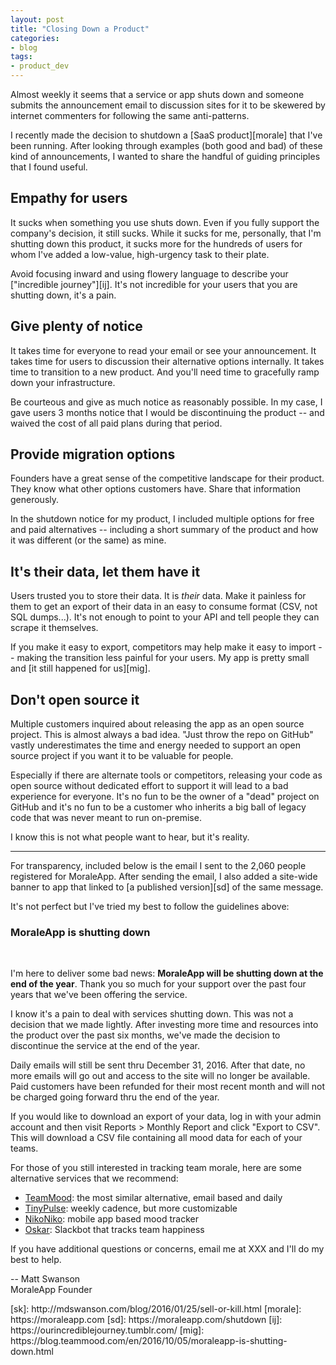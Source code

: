 ```yaml
---
layout: post
title: "Closing Down a Product"
categories:
- blog
tags:
- product_dev
---
```


Almost weekly it seems that a service or app shuts down and someone submits the announcement email to discussion sites for it to be skewered by internet commenters for following the same anti-patterns.

I recently made the decision to shutdown a [SaaS product][morale] that I've been running. After looking through examples (both good and bad) of these kind of announcements, I wanted to share the handful of guiding principles that I found useful.

## Empathy for users

It sucks when something you use shuts down. Even if you fully support the company's decision, it still sucks. While it sucks for me, personally, that I'm shutting down this product, it sucks more for the hundreds of users for whom I've added a low-value, high-urgency task to their plate.

Avoid focusing inward and using flowery language to describe your ["incredible journey"][ij]. It's not incredible for your users that you are shutting down, it's a pain.

## Give plenty of notice

It takes time for everyone to read your email or see your announcement. It takes time for users to discussion their alternative options internally. It takes time to transition to a new product. And you'll need time to gracefully ramp down your infrastructure.

Be courteous and give as much notice as reasonably possible. In my case, I gave users 3 months notice that I would be discontinuing the product -- and waived the cost of all paid plans during that period.

## Provide migration options

Founders have a great sense of the competitive landscape for their product. They know what other options customers have. Share that information generously.

In the shutdown notice for my product, I included multiple options for free and paid alternatives -- including a short summary of the product and how it was different (or the same) as mine.

## It's their data, let them have it

Users trusted you to store their data. It is *their* data. Make it painless for them to get an export of their data in an easy to consume format (CSV, not SQL dumps...). It's not enough to point to your API and tell people they can scrape it themselves.

If you make it easy to export, competitors may help make it easy to import -- making the transition less painful for your users. My app is pretty small and [it still happened for us][mig].

## Don't open source it

Multiple customers inquired about releasing the app as an open source project. This is almost always a bad idea. "Just throw the repo on GitHub" vastly underestimates the time and energy needed to support an open source project if you want it to be valuable for people.

Especially if there are alternate tools or competitors, releasing your code as open source without dedicated effort to support it will lead to a bad experience for everyone. It's no fun to be the owner of a "dead" project on GitHub and it's no fun to be a customer who inherits a big ball of legacy code that was never meant to run on-premise.

I know this is not what people want to hear, but it's reality.

---

For transparency, included below is the email I sent to the 2,060 people registered for MoraleApp. After sending the email, I also added a site-wide banner to app that linked to [a published version][sd] of the same message.

It's not perfect but I've tried my best to follow the guidelines above:

<div class="email-snippet">
<h3>MoraleApp is shutting down</h3>
<br/>
<p>I'm here to deliver some bad news: <b>MoraleApp will be shutting down at the end of the year</b>. Thank you so much for your support over the past four years that we've been offering the service.</p>

<p>I know it's a pain to deal with services shutting down. This was not a decision that we made lightly. After investing more time and resources into the product over the past six months, we've made the decision to discontinue the service at the end of the year.</p>

<p>Daily emails will still be sent thru December 31, 2016. After that date, no more emails will go out and access to the site will no longer be available. Paid customers have been refunded for their most recent month and will not be charged going forward thru the end of the year.</p>

<p>If you would like to download an export of your data, log in with your admin account and then visit Reports > Monthly Report and click "Export to CSV". This will download a CSV file containing all mood data for each of your teams.</p>

<p>For those of you still interested in tracking team morale, here are some alternative services that we recommend:</p>

<ul>
  <li><a href="https://www.teammood.com/en/">TeamMood</a>: the most similar alternative, email based and daily</li>
  <li><a href="https://www.tinypulse.com/">TinyPulse</a>: weekly cadence, but more customizable</li>
  <li><a href="http://www.nikoniko.co/">NikoNiko</a>: mobile app based mood tracker</li>
  <li><a href="http://oskar.hanno.co/">Oskar</a>: Slackbot that tracks team happiness</li>
</ul>

<p>If you have additional questions or concerns, email me at XXX and I'll do my best to help.
</p>

<p>
-- Matt Swanson<br/>
MoraleApp Founder
</p>
</div>
[sk]: http://mdswanson.com/blog/2016/01/25/sell-or-kill.html
[morale]: https://moraleapp.com
[sd]: https://moraleapp.com/shutdown
[ij]: https://ourincrediblejourney.tumblr.com/
[mig]: https://blog.teammood.com/en/2016/10/05/moraleapp-is-shutting-down.html

